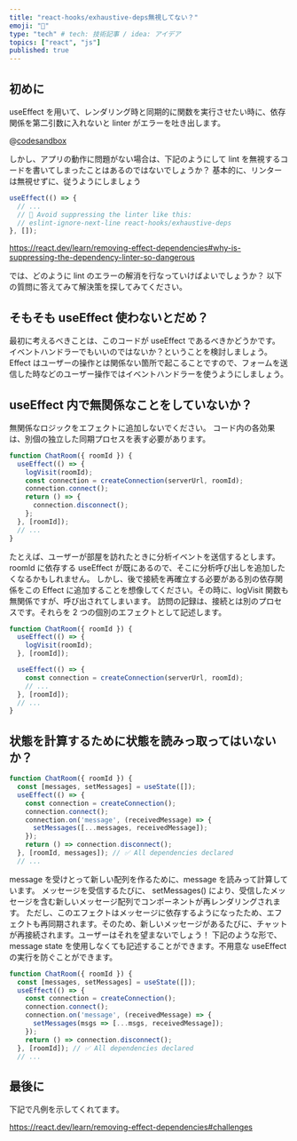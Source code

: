 ```yaml
---
title: "react-hooks/exhaustive-deps無視してない？"
emoji: "🍣"
type: "tech" # tech: 技術記事 / idea: アイデア
topics: ["react", "js"]
published: true
---
```


## 初めに

useEffect を用いて、レンダリング時と同期的に関数を実行させたい時に、依存関係を第二引数に入れないと linter がエラーを吐き出します。

@[codesandbox](https://codesandbox.io/embed/infallible-almeida-zq19dd?fontsize=14&hidenavigation=1&theme=dark)

しかし、アプリの動作に問題がない場合は、下記のようにして lint を無視するコードを書いてしまったことはあるのではないでしょうか？
基本的に、リンターは無視せずに、従うようにしましょう

```jsx
useEffect(() => {
  // ...
  // 🔴 Avoid suppressing the linter like this:
  // eslint-ignore-next-line react-hooks/exhaustive-deps
}, []);
```

https://react.dev/learn/removing-effect-dependencies#why-is-suppressing-the-dependency-linter-so-dangerous

では、どのように lint のエラーの解消を行なっていけばよいでしょうか？
以下の質問に答えてみて解決策を探してみてください。

## そもそも useEffect 使わないとだめ？

最初に考えるべきことは、このコードが useEffect であるべきかどうかです。
イベントハンドラーでもいいのではないか？ということを検討しましょう。
Effect はユーザーの操作とは関係ない箇所で起こることですので、フォームを送信した時などのユーザー操作ではイベントハンドラーを使うようにしましょう。

## useEffect 内で無関係なことをしていないか？

無関係なロジックをエフェクトに追加しないでください。
コード内の各効果は、別個の独立した同期プロセスを表す必要があります。

```jsx
function ChatRoom({ roomId }) {
  useEffect(() => {
    logVisit(roomId);
    const connection = createConnection(serverUrl, roomId);
    connection.connect();
    return () => {
      connection.disconnect();
    };
  }, [roomId]);
  // ...
}
```

たとえば、ユーザーが部屋を訪れたときに分析イベントを送信するとします。 roomId に依存する useEffect が既にあるので、そこに分析呼び出しを追加したくなるかもしれません。
しかし、後で接続を再確立する必要がある別の依存関係をこの Effect に追加することを想像してください。その時に、logVisit 関数も無関係ですが、呼び出されてしまいます。
訪問の記録は、接続とは別のプロセスです。それらを 2 つの個別のエフェクトとして記述します。

```jsx
function ChatRoom({ roomId }) {
  useEffect(() => {
    logVisit(roomId);
  }, [roomId]);

  useEffect(() => {
    const connection = createConnection(serverUrl, roomId);
    // ...
  }, [roomId]);
  // ...
}
```

## 状態を計算するために状態を読みっ取ってはいないか？

```jsx
function ChatRoom({ roomId }) {
  const [messages, setMessages] = useState([]);
  useEffect(() => {
    const connection = createConnection();
    connection.connect();
    connection.on('message', (receivedMessage) => {
      setMessages([...messages, receivedMessage]);
    });
    return () => connection.disconnect();
  }, [roomId, messages]); // ✅ All dependencies declared
  // ...
```

message を受けとって新しい配列を作るために、message を読みって計算しています。
メッセージを受信するたびに、 setMessages() により、受信したメッセージを含む新しいメッセージ配列でコンポーネントが再レンダリングされます。
ただし、このエフェクトはメッセージに依存するようになったため、エフェクトも再同期されます。そのため、新しいメッセージがあるたびに、チャットが再接続されます。ユーザーはそれを望まないでしょう！
下記のような形で、message state を使用しなくても記述することができます。不用意な useEffect の実行を防ぐことができます。

```jsx
function ChatRoom({ roomId }) {
  const [messages, setMessages] = useState([]);
  useEffect(() => {
    const connection = createConnection();
    connection.connect();
    connection.on('message', (receivedMessage) => {
      setMessages(msgs => [...msgs, receivedMessage]);
    });
    return () => connection.disconnect();
  }, [roomId]); // ✅ All dependencies declared
  // ...

```

## 最後に

下記で凡例を示してくれてます。

https://react.dev/learn/removing-effect-dependencies#challenges
